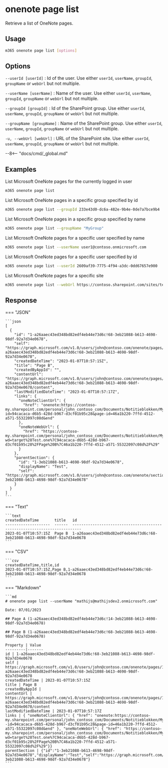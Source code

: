 # onenote page list

Retrieve a list of OneNote pages.

## Usage

```sh
m365 onenote page list [options]
```

## Options

`--userId [userId]`
: Id of the user. Use either `userId`, `userName`, `groupId`, `groupName` or `webUrl` but not multiple.

`--userName [userName]`
: Name of the user. Use either `userId`, `userName`, `groupId`, `groupName` or `webUrl` but not multiple.

`--groupId [groupId]`
: Id of the SharePoint group. Use either `userId`, `userName`, `groupId`, `groupName` or `webUrl` but not multiple.

`--groupName [groupName]`
: Name of the SharePoint group. Use either `userId`, `userName`, `groupId`, `groupName` or `webUrl` but not multiple.

`-u, --webUrl [webUrl]`
: URL of the SharePoint site. Use either `userId`, `userName`, `groupId`, `groupName` or `webUrl` but not multiple.

--8<-- "docs/cmd/_global.md"

## Examples

List Microsoft OneNote pages for the currently logged in user

```sh
m365 onenote page list
```

List Microsoft OneNote pages in a specific group specified by id

```sh
m365 onenote page list --groupId 233e43d0-dc6a-482e-9b4e-0de7a7bce9b4
```

List Microsoft OneNote pages in a specific group specified by name

```sh
m365 onenote page list --groupName "MyGroup"
```

List Microsoft OneNote pages for a specific user specified by name

```sh
m365 onenote page list --userName user1@contoso.onmicrosoft.com
```

List Microsoft OneNote pages for a specific user specified by id

```sh
m365 onenote page list --userId 2609af39-7775-4f94-a3dc-0dd67657e900
```

List Microsoft OneNote pages for a specific site

```sh
m365 onenote page list --webUrl https://contoso.sharepoint.com/sites/testsite
```

## Response

=== "JSON"

    ```json
    [
      {
        "id": "1-a26aaec43ed348bd82edf4eb44e73d6c!68-3eb21088-b613-4698-98df-92a7d34e0678",
        "self": "https://graph.microsoft.com/v1.0/users/john@contoso.com/onenote/pages/1-a26aaec43ed348bd82edf4eb44e73d6c!68-3eb21088-b613-4698-98df-92a7d34e0678",
        "createdDateTime": "2023-01-07T10:57:15Z",
        "title": "Page B",
        "createdByAppId": "",
        "contentUrl": "https://graph.microsoft.com/v1.0/users/john@contoso.com/onenote/pages/1-a26aaec43ed348bd82edf4eb44e73d6c!68-3eb21088-b613-4698-98df-92a7d34e0678/content",
        "lastModifiedDateTime": "2023-01-07T10:57:17Z",
        "links": {
          "oneNoteClientUrl": {
            "href": "onenote:https://contoso-my.sharepoint.com/personal/john_contoso_com/Documents/Notitieblokken/My%20OneNote/Test.one#Page%20B&section-id=94cacaca-d6b5-428d-b967-d3cf01b95c28&page-id=46a1b220-7ffd-4512-a571-55322097c08d&end"
          },
          "oneNoteWebUrl": {
            "href": "https://contoso-my.sharepoint.com/personal/john_contoso_com/Documents/Notitieblokken/My%20OneNote?wd=target%28Test.one%7C94cacaca-d6b5-428d-b967-d3cf01b95c28%2FPage%20B%7C46a1b220-7ffd-4512-a571-55322097c08d%2F%29"
          }
        },
        "parentSection": {
          "id": "1-3eb21088-b613-4698-98df-92a7d34e0678",
          "displayName": "Test",
          "self": "https://graph.microsoft.com/v1.0/users/john@contoso.com/onenote/sections/1-3eb21088-b613-4698-98df-92a7d34e0678"
        }
      }
    ]
    ```

=== "Text"

    ```text
    createdDateTime       title   id
    --------------------  ------  --------------------------------------------------------------------------
    2023-01-07T10:57:15Z  Page B  1-a26aaec43ed348bd82edf4eb44e73d6c!68-3eb21088-b613-4698-98df-92a7d34e0678
    ```

=== "CSV"

    ```csv
    createdDateTime,title,id
    2023-01-07T10:57:15Z,Page B,1-a26aaec43ed348bd82edf4eb44e73d6c!68-3eb21088-b613-4698-98df-92a7d34e0678
    ```

=== "Markdown"

    ```md
    # onenote page list --userName "mathijs@mathijsdev2.onmicrosoft.com"

    Date: 07/01/2023

    ## Page A (1-a26aaec43ed348bd82edf4eb44e73d6c!14-3eb21088-b613-4698-98df-92a7d34e0678)

    ## Page B (1-a26aaec43ed348bd82edf4eb44e73d6c!68-3eb21088-b613-4698-98df-92a7d34e0678)

    Property | Value
    ---------|-------
    id | 1-a26aaec43ed348bd82edf4eb44e73d6c!68-3eb21088-b613-4698-98df-92a7d34e0678
    self | https://graph.microsoft.com/v1.0/users/john@contoso.com/onenote/pages/1-a26aaec43ed348bd82edf4eb44e73d6c!68-3eb21088-b613-4698-98df-92a7d34e0678
    createdDateTime | 2023-01-07T10:57:15Z
    title | Page B
    createdByAppId |
    contentUrl | https://graph.microsoft.com/v1.0/users/john@contoso.com/onenote/pages/1-a26aaec43ed348bd82edf4eb44e73d6c!68-3eb21088-b613-4698-98df-92a7d34e0678/content
    lastModifiedDateTime | 2023-01-07T10:57:17Z
    links | { "oneNoteClientUrl": { "href": "onenote:https://contoso-my.sharepoint.com/personal/john_contoso_com/Documents/Notitieblokken/My%20OneNote/Test.one#Page%20B& -id=94cacaca-d6b5-428d-b967-d3cf01b95c28&page-id=46a1b220-7ffd-4512-a571-55322097c08d&end" }, "oneNoteWebUrl": { "href": "https://contoso-my.sharepoint.com/personal/john_contoso_com/Documents/Notitieblokken/My%20OneNote?wd=target%28Test.one%7C94cacaca-d6b5-428d-b967-d3cf01b95c28%2FPage%20B%7C46a1b220-7ffd-4512-a571-55322097c08d%2F%29"}}
    parentSection | {"id":"1-3eb21088-b613-4698-98df-92a7d34e0678","displayName":"Test","self":"https://graph.microsoft.com/v1.0/users/john@contoso.com/onenote/sections/1-3eb21088-b613-4698-98df-92a7d34e0678"}
    ```
